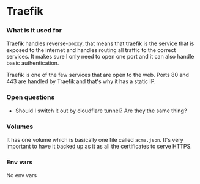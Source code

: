# Traefik

### What is it used for

Traefik handles reverse-proxy, that means that traefik is the service that is exposed to the internet and handles routing all traffic to the correct services. It makes sure I only need to open one port and it can also handle basic authentication.


Traefik is one of the few services that are open to the web. Ports 80 and 443 are handled by Traefik and that's why it has a static IP.


### Open questions

- Should I switch it out by cloudflare tunnel? Are they the same thing?

### Volumes

It has one volume which is basically one file called `acme.json`. It's very important to have it backed up as it as all the certificates to serve HTTPS.

### Env vars

No env vars